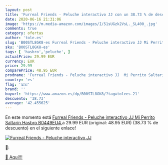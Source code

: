 ```yaml
---
layout: post
title: 'Furreal Friends - Peluche interactivo JJ con un 38.73 % de descuento'
date: 2020-06-16 21:31:06
image: 'https://m.media-amazon.com/images/I/51sUGzk2VsL._SL400_.jpg'
comments: true
category: ofertas
author: 'tole.es'
slug: 'B00STL8GK8-es Furreal Friends - Peluche interactivo JJ Mi Perrito...'
sku: 'B00STL8GK8-es'
tags: [ 'hasbro','peluche', ]
actualPrice: 29.99 EUR
currency: EUR
price: 29.99
comparePrice: 48.95 EUR
prodname: 'Furreal Friends - Peluche interactivo JJ  Mi Perrito Saltarín  Hasbro B0449EU4 '
country: 'es'
flag: '🇪🇸'
brand: ''
buyurl: 'https://www.amazon.es/dp/B00STL8GK8/?tag=tolees-21'
descuento: '38.73'
average: '42.455625'
---
```


En este momento está [Furreal Friends - Peluche interactivo JJ  Mi Perrito Saltarín  Hasbro B0449EU4 ](https://www.amazon.es/dp/B00STL8GK8/?tag=tolees-21) a 29.99 EUR (original: 48.95 EUR) (38.73 %  de descuento) en el siguiente enlace!

[![Furreal Friends - Peluche interactivo JJ](https://m.media-amazon.com/images/I/51sUGzk2VsL._SL400_.jpg)](https://www.amazon.es/dp/B00STL8GK8/?tag=tolees-21)

🔎:


[🛒 Aquí!!!](https://www.amazon.es/dp/B00STL8GK8/?tag=tolees-21)
